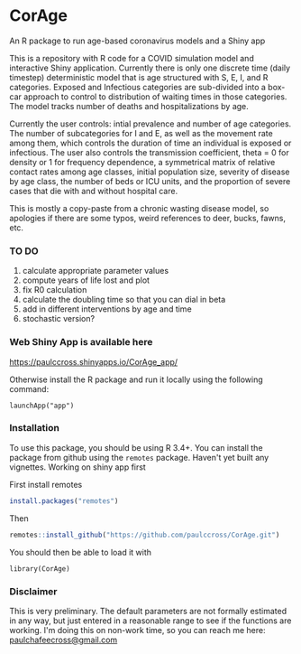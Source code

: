 CorAge
=====================================================================================
An R package to run age-based coronavirus models and a Shiny app

This is a repository with R code for a COVID simulation model and interactive Shiny application. Currently there is only one discrete time (daily timestep) deterministic model that is age structured with S, E, I, and R categories. Exposed and Infectious categories are sub-divided into a box-car approach to control to distribution of waiting times in those categories. The model tracks number of deaths and hospitalizations by age. 

Currently the user controls: intial prevalence and number of age categories. The number of subcategories for I and E, as well as the movement rate among them, which controls the duration of time an individual is exposed or infectious. The user also controls the transmission coefficient, theta = 0 for density or 1 for frequency dependence, a symmetrical matrix of relative contact rates among age classes, initial population size, severity of disease by age class, the number of beds or ICU units, and the proportion of severe cases that die with and without hospital care. 

This is mostly a copy-paste from a chronic wasting disease model, so apologies if there are some typos, weird references to deer, bucks, fawns, etc.

### TO DO ###
1. calculate appropriate parameter values  
2. compute years of life lost and plot  
3. fix R0 calculation  
4. calculate the doubling time so that you can dial in beta  
5. add in different interventions by age and time  
6. stochastic version?  

### Web Shiny App is available here ###

https://paulccross.shinyapps.io/CorAge_app/

Otherwise install the R package and run it locally using the following command: 

```
launchApp("app")
```


### Installation ###

To use this package, you should be using R 3.4+. You can install the package from github using the `remotes` package. Haven't yet built any vignettes. Working on shiny app first

First install remotes

```r
install.packages("remotes")
```
Then 
```r
remotes::install_github("https://github.com/paulccross/CorAge.git")
```

You should then be able to load it with
```
library(CorAge)
```

### Disclaimer ###

This is very preliminary. The default parameters are not formally estimated in any way, but just entered in a reasonable range to see if the functions are working. I'm doing this on non-work time, so you can reach me here: paulchafeecross@gmail.com


